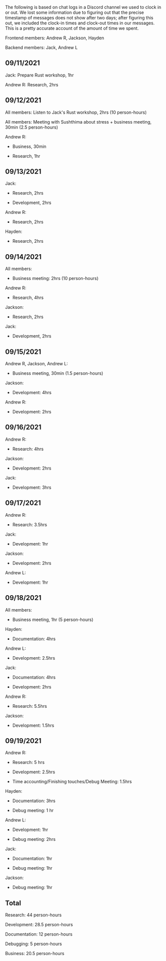 The following is based on chat logs in a Discord channel we used to clock
in or out. We lost some information due to figuring out that the precise
timestamp of messages does not show after two days; after figuring this out,
we included the clock-in times and clock-out times in our messages. This is
a pretty accurate account of the amount of time we spent.

Frontend members: Andrew R, Jackson, Hayden

Backend members: Jack, Andrew L

## 09/11/2021

Jack: Prepare Rust workshop, 1hr

Andrew R: Research, 2hrs

## 09/12/2021

All members: Listen to Jack's Rust workshop, 2hrs (10 person-hours)

All members: Meeting with Sushthima about stress + business meeting,
30min (2.5 person-hours)

Andrew R:

* Business, 30min

* Research, 1hr

## 09/13/2021

Jack:

* Research, 2hrs

* Development, 2hrs

Andrew R:

* Research, 2hrs

Hayden:

* Research, 2hrs

## 09/14/2021

All members:

* Business meeting: 2hrs (10 person-hours)

Andrew R:

* Research, 4hrs

Jackson:

* Research, 2hrs

Jack:

* Development, 2hrs

## 09/15/2021

Andrew R, Jackson, Andrew L:

* Business meeting, 30min (1.5 person-hours)

Jackson:

* Development: 4hrs

Andrew R:

* Development: 2hrs

## 09/16/2021

Andrew R:

* Research: 4hrs

Jackson:

* Development: 2hrs

Jack:

* Development: 3hrs

## 09/17/2021

Andrew R:

* Research: 3.5hrs

Jack:

* Development: 1hr

Jackson:

* Development: 2hrs

Andrew L:

* Development: 1hr

## 09/18/2021

All members:

* Business meeting, 1hr (5 person-hours)

Hayden:

* Documentation: 4hrs

Andrew L:

* Development: 2.5hrs

Jack:

* Documentation: 4hrs

* Development: 2hrs

Andrew R:

* Research: 5.5hrs

Jackson:

* Development: 1.5hrs

## 09/19/2021

Andrew R:

* Research: 5 hrs

* Development: 2.5hrs

* Time accounting/Finishing touches/Debug Meeting: 1.5hrs

Hayden:

* Documentation: 3hrs

* Debug meeting: 1 hr

Andrew L:

* Development: 1hr

* Debug meeting: 2hrs

Jack:

* Documentation: 1hr

* Debug meeting: 1hr

Jackson:

* Debug meeting: 1hr

## Total

Research: 44 person-hours

Development: 28.5 person-hours

Documentation: 12 person-hours

Debugging: 5 person-hours

Business: 20.5 person-hours
